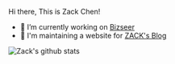 Hi there, This is Zack Chen!

- 🎯 I’m currently working on [Bizseer](https://www.bizseer.com/)
- 📰 I'm maintaining a website for [ZACK's Blog](http://blog.czack.top)

![Zack's github stats](https://github-readme-stats.vercel.app/api?username=Czacker&count_private=true)
